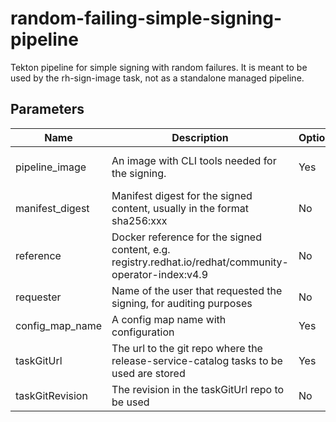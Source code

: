 # random-failing-simple-signing-pipeline

Tekton pipeline for simple signing with random failures. It is meant to be used by the rh-sign-image task, not as a standalone managed pipeline.

## Parameters

| Name            | Description                                                                                            | Optional | Default value                                             |
|-----------------|--------------------------------------------------------------------------------------------------------|----------|-----------------------------------------------------------|
| pipeline_image  | An image with CLI tools needed for the signing.                                                        | Yes      | quay.io/redhat-isv/operator-pipelines-images:released     |
| manifest_digest | Manifest digest for the signed content, usually in the format sha256:xxx                               | No       | -                                                         |
| reference       | Docker reference for the signed content, e.g. registry.redhat.io/redhat/community-operator-index:v4.9  | No       | -                                                         |
| requester       | Name of the user that requested the signing, for auditing purposes                                     | No       | -                                                         |
| config_map_name | A config map name with configuration                                                                   | Yes      | hacbs-signing-pipeline-config                             |
| taskGitUrl      | The url to the git repo where the release-service-catalog tasks to be used are stored                  | Yes      | https://github.com/konflux-ci/release-service-catalog.git |
| taskGitRevision | The revision in the taskGitUrl repo to be used                                                         | No       | -                                                         |
